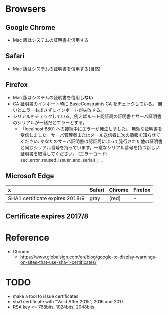 # Browsers

## Google Chrome
- Mac 版はシステムの証明書を信用する

## Safari
- Mac 版はシステムの証明書を信用する(当然)

## Firefox
- Mac 版はシステムの証明書を信用**しない**
- CA 証明書のインポート時に BasicConstraints CA をチェックしている。
  無いとエラーも出さずにインポートが失敗する。
- シリアルをチェックしている。例えばルート認証局の証明書とサーバ証明書のシリアルが一緒だとエラーとする。
  - 「localhost:8801 への接続中にエラーが発生しました。 無効な証明書を受信しました。サーバ管理者またはメール送信者に次の情報を知らせてください: あなたのサーバ証明書は認証局によって発行された他の証明書と同じシリアル番号を持っています。一意なシリアル番号を持つ新しい証明書を取得してください。 (エラーコード: sec_error_reused_issuer_and_serial) 」_

## Microsoft Edge


|            x   | Safari | Chrome | Firefox |
|:---------------|--------|--------|---------|
| SHA1 certificate expires 2018/9 | gray   | (red) | -       |



## Certificate expires 2017/8

# Reference
- Chrome
  - https://www.globalsign.com/en/blog/google-to-display-warnings-on-sites-that-use-sha-1-certificates/

# TODO
- make a tool to issue certificates
- sha1 certificate with "Valid After 2015", 2016 and 2017.
- RSA key <= 768bits, 1024bits, 2048bits
       
